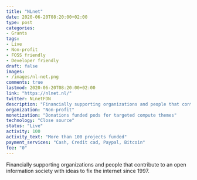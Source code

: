 ```yaml
---
title: "NLnet"
date: 2020-06-20T08:20:00+02:00
type: post
categories:
- Grants
tags:
- Live
- Non-profit
- FOSS friendly
- Developer friendly
draft: false
images:
- /images/nl-net.png
comments: true
lastmod: 2020-06-20T08:20:00+02:00
link: "https://nlnet.nl/"
twitter: NLnetFDN
description: "Financially supporting organizations and people that contribute to an open information society with ideas to fix the internet since 1997."
organization: "Non-profit"
monetization: "Donations funded pods for targeted compute themes"
technology: "Close source"
status: "Live"
activity: 100
activity_text: "More than 100 projects funded"
payment_services: "Cash, Credit cad, Paypal, Bitcoin"
fee: "0"
---
```


Financially supporting organizations and people that contribute to an open information society with ideas to fix the internet since 1997.<!--more-->

